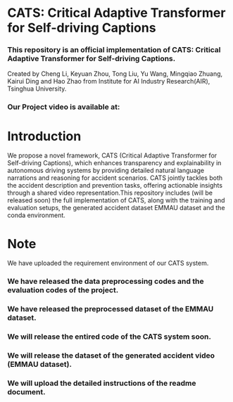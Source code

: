 # CATS: Critical Adaptive Transformer for Self-driving Captions
### This repository is an official implementation of CATS: Critical Adaptive Transformer for Self-driving Captions.
Created by Cheng Li, Keyuan Zhou, Tong Liu, Yu Wang, Mingqiao Zhuang, Kairui Ding and Hao Zhao from Institute for AI Industry Research(AIR), Tsinghua University.
### Our Project video is available at:

# Introduction
We propose a novel framework, CATS (Critical Adaptive Transformer for Self-driving Captions), which enhances transparency and explainability in autonomous driving systems by providing detailed natural language narrations and reasoning for accident scenarios. CATS jointly tackles both the accident description and prevention tasks, offering actionable insights through a shared video representation.This repository includes (will be released soon) the full implementation of CATS, along with the training and evaluation setups, the generated accident dataset EMMAU dataset and the conda environment.

# Note
We have uploaded the requirement environment of our CATS system.  
### We have released the data preprocessing codes and the evaluation codes of the project.
### We have released the preprocessed dataset of the EMMAU dataset.
### We will release the entired code of the CATS system soon.
### We will release the dataset of the generated accident video (EMMAU dataset).
### We will upload the detailed instructions of the readme document.
